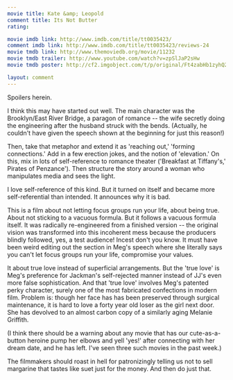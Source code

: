 ```yaml
---
movie title: Kate &amp; Leopold
comment title: Its Not Butter
rating: 

movie imdb link: http://www.imdb.com/title/tt0035423/
comment imdb link: http://www.imdb.com/title/tt0035423/reviews-24
movie tmdb link: http://www.themoviedb.org/movie/11232
movie tmdb trailer: http://www.youtube.com/watch?v=zpSlJaP2sHw
movie tmdb poster: http://cf2.imgobject.com/t/p/original/Ft4zabHb1zyhQ2PE3tHOWdLFT9.jpg

layout: comment
---
```


Spoilers herein.

I think this may have started out well. The main character was the Brooklyn/East River Bridge, a paragon of romance -- the wife secretly doing the engineering after the husband struck with the bends. (Actually, he couldn't have given the speech shown at the beginning for just this reason!)

Then, take that metaphor and extend it as 'reaching out,' 'forming connections.' Add in a few erection jokes, and the notion of 'elevation.' On this, mix in lots of self-reference to romance theater ('Breakfast at Tiffany's,' Pirates of Penzance'). Then structure the story around a woman who manipulates media and sees the light. 

I love self-reference of this kind. But it turned on itself and became more self-referential than intended. It announces why it is bad.

This is a film about not letting focus groups run your life, about being true. About not sticking to a vacuous formula. But it follows a vacuous formula itself. It was radically re-engineered from a finished version -- the original vision was transformed into this incoherent mess because the producers blindly followed, yes, a test audience! Incest don't you know. It must have been weird editing out the section in Meg's speech where she literally says you can't let focus groups run your life, compromise your values.

It about true love instead of superficial arrangements. But the 'true love' is Meg's preference for Jackman's self-rejected manner instead of JJ's even more false sophistication. And that 'true love' involves Meg's patented perky character, surely one of the most fabricated confections in modern film. Problem is: though her face has has been preserved through surgical maintenance, it is hard to love a forty year old loser as the girl next door. She has devolved to an almost carbon copy of a similarly aging Melanie Griffith.

(I think there should be a warning about any movie that has our cute-as-a-button heroine pump her elbows and yell 'yes!' after connecting with her dream date, and he has left. I've seen three such movies in the past week.)

The filmmakers should roast in hell for patronizingly telling us not to sell margarine that tastes like suet just for the money. And then do just that.